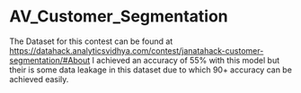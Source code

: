 # AV_Customer_Segmentation

The Dataset for this contest can be found at https://datahack.analyticsvidhya.com/contest/janatahack-customer-segmentation/#About
I achieved an accuracy of 55% with this model but their is some data leakage in this dataset due to which 90+ accuracy can be achieved easily.
